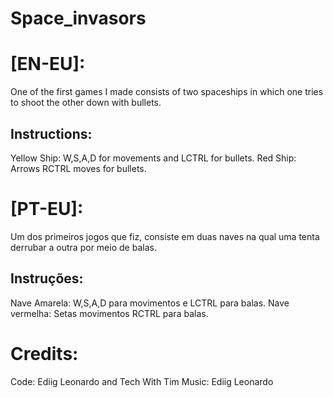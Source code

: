 # Space_invasors

# [EN-EU]:

One of the first games I made consists of two spaceships in which one tries to shoot the other down with bullets.
## Instructions:
Yellow Ship: W,S,A,D for movements and LCTRL for bullets. Red Ship: Arrows RCTRL moves for bullets.


  ##


  
# [PT-EU]:

Um dos primeiros jogos que fiz, consiste em duas naves na qual uma tenta derrubar a outra por meio de balas.
## Instruções:
Nave Amarela: W,S,A,D para movimentos e LCTRL para balas. Nave vermelha: Setas movimentos RCTRL para balas.
  
# Credits:

  Code: Ediig Leonardo and Tech With Tim
  Music: Ediig Leonardo

####
